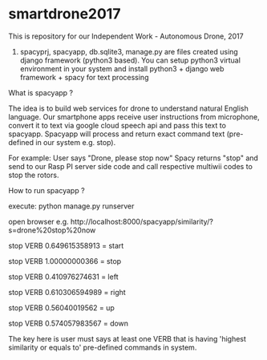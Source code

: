 # smartdrone2017

This is repository for our Independent Work - Autonomous Drone, 2017

1) spacyprj, spacyapp, db.sqlite3, manage.py are files created using django framework (python3 based).
You can setup python3 virtual environment in your system and install python3 + django web framework + spacy for text processing

What is spacyapp ?

The idea is to build web services for drone to understand natural English language.
Our smartphone apps receive user instructions from microphone, convert it to text via google cloud speech api and pass this text
to spacyapp. Spacyapp will process and return exact command text (pre-defined in our system e.g. stop).

For example:
User says "Drone, please stop now"
Spacy returns "stop" and send to our Rasp PI server side code and call respective multiwii codes to stop the rotors.

How to run spacyapp ?

execute: python manage.py runserver

open browser e.g. http://localhost:8000/spacyapp/similarity/?s=drone%20stop%20now

stop VERB 0.649615358913 = start

stop VERB 1.00000000366 = stop

stop VERB 0.410976274631 = left

stop VERB 0.610306594989 = right

stop VERB 0.56040019562 = up

stop VERB 0.574057983567 = down

The key here is user must says at least one VERB that is having 'highest similarity or equals to' pre-defined commands in system.

